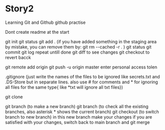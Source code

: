 # Story2
Learning Git and Github
github practise

Dont create readme at the start

git init
git status
git add . (if you have added something in the staging area by mistake, you can remove them by: git rm --cached -r . )
git status
git commit
git log
repeat untill done
git diff to see changes
git checkout to revert bacck


git remote add origin <url>
git push -u origin master
enter personal access tolen

.gitignore (just write the names of the files to be ignored like secrets.txt and .DS-Store but in separate lines. also use # for comments and * for ignoring all files for the same type{ like *txt will ignore all txt files})

git clone <url>

git branch <name of the branch> (to make a new branch)
git branch (to check all the existing branches, also asterisk * shows the current branch)
git checkout <name of branch> (to switch branch to new branch)
in this new branch make your changes 
if you are satisfied with your changes, switch back to main branch and
git merge <name of branch to be merged>  
